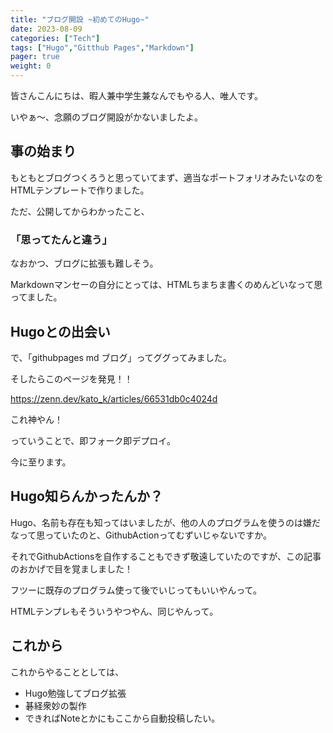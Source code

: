 ```yaml
---
title: "ブログ開設 ~初めてのHugo~"
date: 2023-08-09
categories: ["Tech"]
tags: ["Hugo","Gitthub Pages","Markdown"]
pager: true
weight: 0
---
```

<!-- menu: mainを使うとトップバーに固定される -->

皆さんこんにちは、暇人兼中学生兼なんでもやる人、唯人です。

いやぁ～、念願のブログ開設がかないましたよ。

## 事の始まり
もともとブログつくろうと思っていてまず、適当なポートフォリオみたいなのをHTMLテンプレートで作りました。

ただ、公開してからわかったこと、
### **「思ってたんと違う」**
なおかつ、ブログに拡張も難しそう。

Markdownマンセーの自分にとっては、HTMLちまちま書くのめんどいなって思ってました。

## Hugoとの出会い
で、「githubpages md ブログ」ってググってみました。

そしたらこのページを発見！！

https://zenn.dev/kato_k/articles/66531db0c4024d

これ神やん！

っていうことで、即フォーク即デプロイ。

今に至ります。

## Hugo知らんかったんか？

Hugo、名前も存在も知ってはいましたが、他の人のプログラムを使うのは嫌だなって思っていたのと、GithubActionってむずいじゃないですか。

それでGithubActionsを自作することもできず敬遠していたのですが、この記事のおかげで目を覚ましました！

フツーに既存のプログラム使って後でいじってもいいやんって。

HTMLテンプレもそういうやつやん、同じやんって。

## これから

これからやることとしては、

- Hugo勉強してブログ拡張
- 碁経衆妙の製作
- できればNoteとかにもここから自動投稿したい。

<!-- {{<figure src="./image.jpeg" alt="モード" width="75%">}} -->
